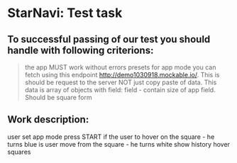 # StarNavi: Test task

## To successful passing of our test you should handle with following criterions:

>the app MUST work without errors
presets for app mode you can fetch using this endpoint http://demo1030918.mockable.io/. This is should be request to the server NOT just copy paste of data.
This data is array of objects with field:
field - contain size of app field. Should be square form

## Work description:

user set app mode
press START
if the user to hover on the square - he turns blue
is user move from the square - he turns white
show history hover squares
